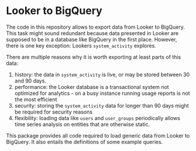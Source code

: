 # Looker to BigQuery

The code in this repository allows to export data from Looker to BigQuery.
This task might sound redundant because data presented in Looker are supposed to be in a database like BigQuery in the first place. However, there is one key exception: Lookers `system_activity` explores.

There are multiple reasons why it is worth exporting at least parts of this data:

1. history: the data in `system_activity` is live, or may be stored between 30 and 90 days.
1. performance: the Looker database is a transactional system not optimized for analytics - on a busy instance running usage reports is not the most efficient
1. security: storing the `system_activity` data for longer than 90 days might be required for security reasons
1. flexibility: loading data like `users` and `user_groups` periodically allows time series analysis on entities that are otherwise static.

This package provides all code required to load generic data from Looker to BigQuery.
It also entails the definitions of some example queries.

